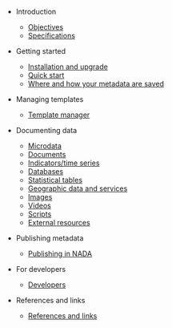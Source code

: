 * Introduction

    * [Objectives](rationale.md)
    * [Specifications](about.md)

* Getting started

    * [Installation and upgrade](installation.md)
    * [Quick start](quick-start.md)
    * [Where and how your metadata are saved](template-manager/file_management.md)

* Managing templates

   * [Template manager](managing_templates.md)

* Documenting data

    * [Microdata](template-manager/microdata.md)
    * [Documents](template-manager/document.md)
    * [Indicators/time series](template-manager/indicator.md)
    * [Databases](template-manager/database.md)
    * [Statistical tables](template-manager/table.md)
    * [Geographic data and services](template-manager/geographic.md)
    * [Images](template-manager/image.md)
    * [Videos](template-manager/video.md)
    * [Scripts](template-manager/script.md)
    * [External resources](template-manager/external_resource.md)

* Publishing metadata 

    * [Publishing in NADA](publish_to_nada.md)

* For developers

    * [Developers](developers.md)

* References and links

    * [References and links](references.md)
